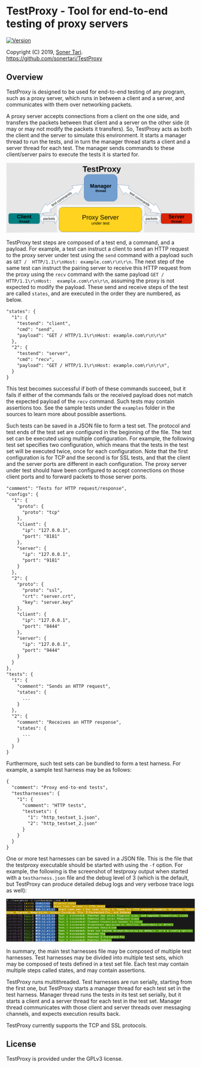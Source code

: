 # TestProxy - Tool for end-to-end testing of proxy servers
[![Version](https://img.shields.io/crates/v/testproxy.svg)](https://crates.io/crates/testproxy)

Copyright (C) 2019, [Soner Tari](http://comixwall.org).  
https://github.com/sonertari/TestProxy

## Overview

TestProxy is designed to be used for end-to-end testing of any program, such 
as a proxy server, which runs in between a client and a server, and 
communicates with them over networking packets.

A proxy server accepts connections from a client on the one side, and 
transfers the packets between that client and a server on the other side (it 
may or may not modify the packets it transfers). So, TestProxy acts as both 
the client and the server to simulate this environment. It starts a manager 
thread to run the tests, and in turn the manager thread starts a client and a 
server thread for each test. The manager sends commands to these client/server 
pairs to execute the tests it is started for.

![Operation Diagram](examples/OperationDiagram.png)

TestProxy test steps are composed of a test end, a command, and a payload. For 
example, a test can instruct a client to send an HTTP request to the proxy 
server under test using the `send` command with a payload such as `GET / 
HTTP/1.1\r\nHost: example.com\r\n\r\n`. The next step of the same test can 
instruct the pairing server to receive this HTTP request from the proxy using 
the `recv` command with the same payload `GET / HTTP/1.1\r\nHost: 
example.com\r\n\r\n`, assuming the proxy is not expected to modify the 
payload. These send and receive steps of the test are called `states`, and are 
executed in the order they are numbered, as below.

```
"states": {
  "1": {
    "testend": "client",
    "cmd": "send",
    "payload": "GET / HTTP/1.1\r\nHost: example.com\r\n\r\n"
  },
  "2": {
    "testend": "server",
    "cmd": "recv",
    "payload": "GET / HTTP/1.1\r\nHost: example.com\r\n\r\n",
  }
}
```

This test becomes successful if both of these commands succeed, but it fails 
if either of the commands fails or the received payload does not match the 
expected payload of the `recv` command. Such tests may contain assertions too. 
See the sample tests under the `examples` folder in the sources to learn more 
about possible assertions.

Such tests can be saved in a JSON file to form a test set. The protocol and 
test ends of the test set are configured in the beginning of the file. The 
test set can be executed using multiple configuration. For example, the 
following test set specifies two configuration, which means that the tests in 
the test set will be executed twice, once for each configuration. Note that 
the first configuration is for TCP and the second is for SSL tests, and that 
the client and the server ports are different in each configuration. The proxy 
server under test should have been configured to accept connections on those 
client ports and to forward packets to those server ports.

```
"comment": "Tests for HTTP request/response",
"configs": {
  "1": {
    "proto": {
      "proto": "tcp"
    },
    "client": {
      "ip": "127.0.0.1",
      "port": "8181"
    },
    "server": {
      "ip": "127.0.0.1",
      "port": "9181"
    }
  },
  "2": {
    "proto": {
      "proto": "ssl",
      "crt": "server.crt",
      "key": "server.key"
    },
    "client": {
      "ip": "127.0.0.1",
      "port": "8444"
    },
    "server": {
      "ip": "127.0.0.1",
      "port": "9444"
    }
  }
},
"tests": {
  "1": {
    "comment": "Sends an HTTP request",
    "states": {
      ...
    }
  },
  "2": {
    "comment": "Receives an HTTP response",
    "states": {
      ...
    }
  }
}
```

Furthermore, such test sets can be bundled to form a test harness. For 
example, a sample test harness may be as follows:

```
{
  "comment": "Proxy end-to-end tests",
  "testharnesses": {
    "1": {
      "comment": "HTTP tests",
      "testsets": {
        "1": "http_testset_1.json",
        "2": "http_testset_2.json"
      }
    }
  }
}
```

One or more test harnesses can be saved in a JSON file. This is the file that 
the testproxy executable should be started with using the `-f` option. For 
example, the following is the screenshot of testproxy output when started with 
a `testharness.json` file and the debug level of 3 (which is the default, but 
TestProxy can produce detailed debug logs and very verbose trace logs as well):

![Sample Output](examples/SampleOutput.png)

In summary, the main test harnesses file may be composed of multiple test 
harnesses. Test harnesses may be divided into multiple test sets, which may be 
composed of tests defined in a test set file. Each test may contain multiple 
steps called states, and may contain assertions.

TestProxy runs multithreaded. Test harnesses are run serially, starting from 
the first one, but TestProxy starts a manager thread for each test set in the 
test harness. Manager thread runs the tests in its test set serially, but it 
starts a client and a server thread for each test in the test set. Manager 
thread communicates with those client and server threads over messaging 
channels, and expects execution results back.

TestProxy currently supports the TCP and SSL protocols.

## License

TestProxy is provided under the GPLv3 license.
